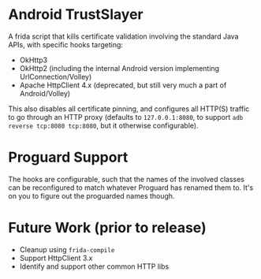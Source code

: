 # Android TrustSlayer

A frida script that kills certificate validation involving the standard Java
APIs, with specific hooks targeting:

* OkHttp3
* OkHttp2 (including the internal Android version implementing
  UrlConnection/Volley)
* Apache HttpClient 4.x (deprecated, but still very much a part of
  Android/Volley)

This also disables all certificate pinning, and configures all HTTP(S) traffic
to go through an HTTP proxy (defaults to `127.0.0.1:8080`, to support
`adb reverse tcp:8080 tcp:8080`, but it otherwise configurable).

# Proguard Support

The hooks are configurable, such that the names of the involved classes can be
reconfigured to match whatever Proguard has renamed them to. It's on you to
figure out the proguarded names though.

# Future Work (prior to release)

* Cleanup using `frida-compile`
* Support HttpClient 3.x
* Identify and support other common HTTP libs
